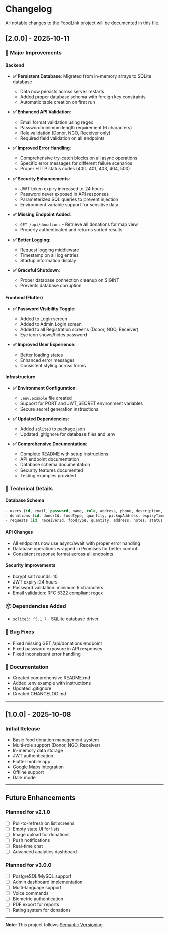 # Changelog

All notable changes to the FoodLink project will be documented in this file.

## [2.0.0] - 2025-10-11

### 🎉 Major Improvements

#### Backend
- **✅ Persistent Database**: Migrated from in-memory arrays to SQLite database
  - Data now persists across server restarts
  - Added proper database schema with foreign key constraints
  - Automatic table creation on first run
  
- **✅ Enhanced API Validation**:
  - Email format validation using regex
  - Password minimum length requirement (6 characters)
  - Role validation (Donor, NGO, Receiver only)
  - Required field validation on all endpoints
  
- **✅ Improved Error Handling**:
  - Comprehensive try-catch blocks on all async operations
  - Specific error messages for different failure scenarios
  - Proper HTTP status codes (400, 401, 403, 404, 500)
  
- **✅ Security Enhancements**:
  - JWT token expiry increased to 24 hours
  - Password never exposed in API responses
  - Parameterized SQL queries to prevent injection
  - Environment variable support for sensitive data
  
- **✅ Missing Endpoint Added**:
  - `GET /api/donations` - Retrieve all donations for map view
  - Properly authenticated and returns sorted results
  
- **✅ Better Logging**:
  - Request logging middleware
  - Timestamp on all log entries
  - Startup information display
  
- **✅ Graceful Shutdown**:
  - Proper database connection cleanup on SIGINT
  - Prevents database corruption

#### Frontend (Flutter)
- **✅ Password Visibility Toggle**:
  - Added to Login screen
  - Added to Admin Login screen
  - Added to all Registration screens (Donor, NGO, Receiver)
  - Eye icon shows/hides password
  
- **✅ Improved User Experience**:
  - Better loading states
  - Enhanced error messages
  - Consistent styling across forms

#### Infrastructure
- **✅ Environment Configuration**:
  - `.env.example` file created
  - Support for PORT and JWT_SECRET environment variables
  - Secure secret generation instructions
  
- **✅ Updated Dependencies**:
  - Added `sqlite3` to package.json
  - Updated .gitignore for database files and .env
  
- **✅ Comprehensive Documentation**:
  - Complete README with setup instructions
  - API endpoint documentation
  - Database schema documentation
  - Security features documented
  - Testing examples provided

### 🔧 Technical Details

#### Database Schema
```sql
- users (id, email, password, name, role, address, phone, description, familySize, createdAt)
- donations (id, donorId, foodType, quantity, pickupAddress, expiryTime, status, createdAt)
- requests (id, receiverId, foodType, quantity, address, notes, status, createdAt)
```

#### API Changes
- All endpoints now use async/await with proper error handling
- Database operations wrapped in Promises for better control
- Consistent response format across all endpoints

#### Security Improvements
- bcrypt salt rounds: 10
- JWT expiry: 24 hours
- Password validation: minimum 6 characters
- Email validation: RFC 5322 compliant regex

### 📦 Dependencies Added
- `sqlite3: ^5.1.7` - SQLite database driver

### 🐛 Bug Fixes
- Fixed missing GET /api/donations endpoint
- Fixed password exposure in API responses
- Fixed inconsistent error handling

### 📝 Documentation
- Created comprehensive README.md
- Added .env.example with instructions
- Updated .gitignore
- Created CHANGELOG.md

---

## [1.0.0] - 2025-10-08

### Initial Release
- Basic food donation management system
- Multi-role support (Donor, NGO, Receiver)
- In-memory data storage
- JWT authentication
- Flutter mobile app
- Google Maps integration
- Offline support
- Dark mode

---

## Future Enhancements

### Planned for v2.1.0
- [ ] Pull-to-refresh on list screens
- [ ] Empty state UI for lists
- [ ] Image upload for donations
- [ ] Push notifications
- [ ] Real-time chat
- [ ] Advanced analytics dashboard

### Planned for v3.0.0
- [ ] PostgreSQL/MySQL support
- [ ] Admin dashboard implementation
- [ ] Multi-language support
- [ ] Voice commands
- [ ] Biometric authentication
- [ ] PDF export for reports
- [ ] Rating system for donations

---

**Note**: This project follows [Semantic Versioning](https://semver.org/).
